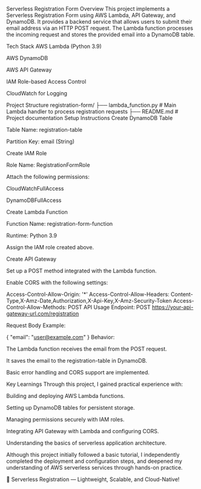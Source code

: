 Serverless Registration Form
Overview
This project implements a Serverless Registration Form using AWS Lambda, API Gateway, and DynamoDB.
It provides a backend service that allows users to submit their email address via an HTTP POST request.
The Lambda function processes the incoming request and stores the provided email into a DynamoDB table.

Tech Stack
AWS Lambda (Python 3.9)

AWS DynamoDB

AWS API Gateway

IAM Role-based Access Control

CloudWatch for Logging

Project Structure
registration-form/
├── lambda_function.py    # Main Lambda handler to process registration requests
├── README.md              # Project documentation
Setup Instructions
Create DynamoDB Table

Table Name: registration-table

Partition Key: email (String)

Create IAM Role

Role Name: RegistrationFormRole

Attach the following permissions:

CloudWatchFullAccess

DynamoDBFullAccess

Create Lambda Function

Function Name: registration-form-function

Runtime: Python 3.9

Assign the IAM role created above.

Create API Gateway

Set up a POST method integrated with the Lambda function.

Enable CORS with the following settings:

Access-Control-Allow-Origin: '*'
Access-Control-Allow-Headers: Content-Type,X-Amz-Date,Authorization,X-Api-Key,X-Amz-Security-Token
Access-Control-Allow-Methods: POST
API Usage
Endpoint:
POST https://your-api-gateway-url.com/registration

Request Body Example:

{
  "email": "user@example.com"
}
Behavior:

The Lambda function receives the email from the POST request.

It saves the email to the registration-table in DynamoDB.

Basic error handling and CORS support are implemented.

Key Learnings
Through this project, I gained practical experience with:

Building and deploying AWS Lambda functions.

Setting up DynamoDB tables for persistent storage.

Managing permissions securely with IAM roles.

Integrating API Gateway with Lambda and configuring CORS.

Understanding the basics of serverless application architecture.

Although this project initially followed a basic tutorial, I independently completed the deployment and configuration steps, and deepened my understanding of AWS serverless services through hands-on practice.

🚀 Serverless Registration — Lightweight, Scalable, and Cloud-Native!
